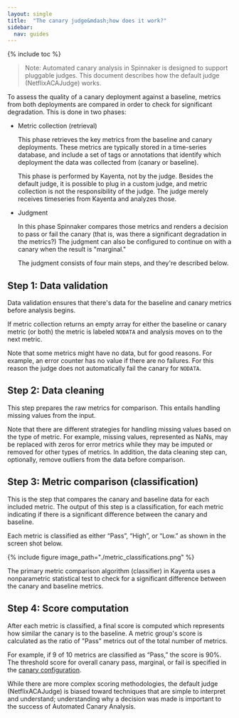 ```yaml
---
layout: single
title:  "The canary judge&mdash;how does it work?"
sidebar:
  nav: guides
---
```


{% include toc %}

> Note: Automated canary analysis in Spinnaker is designed to support pluggable
> judges. This document describes how the default judge (NetflixACAJudge) works.

To assess the quality of a canary deployment against a baseline, metrics from
both deployments are compared in order to check for significant degradation.
This is done in two phases:

* Metric collection (retrieval)

  This phase retrieves the key metrics from the baseline and canary deployments.
  These metrics are typically stored in a time-series database, and include a
  set of tags or annotations that identify which deployment the data was
  collected from (canary or baseline).

  This phase is performed by Kayenta, not by the judge. Besides the default
  judge, it is possible to plug in a custom judge, and metric collection is not
  the responsibility of the judge. The judge merely receives timeseries from
  Kayenta and analyzes those.

* Judgment

  In this phase Spinnaker compares those metrics and renders a decision to pass
  or fail the canary (that is, was there a significant degradation in the
  metrics?) The judgment can also be configured to continue on with a canary
  when the result is "marginal."

  The judgment consists of four main steps, and they're described below.


## Step 1: Data validation

Data validation ensures that there's data for the baseline and canary metrics
before analysis begins.

If metric collection returns an empty array for either the baseline or canary
metric (or both) the metric is labeled `NODATA` and analysis moves on to the
next metric.

Note that some metrics might have no data, but for good reasons. For example, an
error counter has no value if there are no failures. For this reason the judge
does not automatically fail the canary for `NODATA`.

## Step 2: Data cleaning

This step prepares the raw metrics for comparison. This entails handling missing
values from the input.

Note that there are different strategies for handling missing values based on
the type of metric. For example, missing values, represented as NaNs, may be
replaced with zeros for error metrics while they may be imputed or removed for
other types of metrics. In addition, the data cleaning step can, optionally,
remove outliers from the data before comparison.

## Step 3: Metric comparison (classification)

This is the step that compares the canary and baseline data for each included
metric. The output of this step is a classification, for each metric indicating
if there is a significant difference between the canary and baseline.

Each metric is classified as either “Pass”, “High”, or “Low.” as shown in the
screen shot below.

{%
 include
 figure
 image_path="./metric_classifications.png"
%}

The primary metric comparison algorithm (classifier) in Kayenta uses a
nonparametric statistical test to check for a significant difference between the
canary and baseline metrics.

## Step 4: Score computation

After each metric is classified, a final score is computed which represents how
similar the canary is to the baseline. A metric group's score is calculated as
the ratio of "Pass" metrics out of the total number of metrics.

For example, if 9 of 10 metrics are classified as “Pass,” the score is 90%. The
threshold score for overall canary pass, marginal, or fail is specified in the
[canary configuration](/guides/user/canary/config/).

While there are more complex scoring methodologies, the default judge
(NetflixACAJudge) is biased toward techniques that are simple to interpret and
understand; understanding why a decision was made is important to the success of
Automated Canary Analysis.
